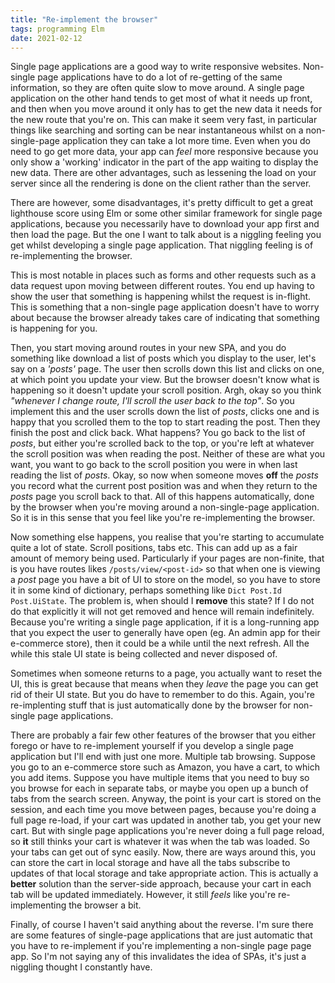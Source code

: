 ```yaml
---
title: "Re-implement the browser"
tags: programming Elm 
date: 2021-02-12
---
```


Single page applications are a good way to write responsive websites. Non-single page applications have to do a lot of re-getting of the same information, so they are often quite slow to move around. A single page application on the other hand tends to get most of what it needs up front, and then when you move around it only has to get the new data it needs for the new route that you're on. This can make it seem very fast, in particular things like searching and sorting can be near instantaneous whilst on a non-single-page application they can take a lot more time. Even when you do need to go get more data, your app can *feel* more responsive because you only show a 'working' indicator in the part of the app waiting to display the new data. There are other advantages, such as lessening the load on your server since all the rendering is done on the client rather than the server.

There are however, some disadvantages, it's pretty difficult to get a great lighthouse score using Elm or some other similar framework for single page applications, because you necessarily have to download your app first and then load the page. But the one I want to talk about is a niggling feeling you get whilst developing a single page application. That niggling feeling is of re-implementing the browser.

This is most notable in places such as forms and other requests such as a data request upon moving between different routes. You end up having to show the user that something is happening whilst the request is in-flight. This is something that a non-single page application doesn't have to worry about because the browser already takes care of indicating that something is happening for you.

Then, you start moving around routes in your new SPA, and you do something like download a list of posts which you display to the user, let's say on a *'posts'* page. The user then scrolls down this list and clicks on one, at which point you update your view. But the browser doesn't know what is happening so it doesn't update your scroll position. Argh, okay so you think *"whenever I change route, I'll scroll the user back to the top"*. So you implement this and the user scrolls down the list of *posts*, clicks one and is happy that you scrolled them to the top to start reading the post. Then they finish the post and click back. What happens? You go back to the list of *posts*, but either you're scrolled back to the top, or you're left at whatever the scroll position was when reading the post. Neither of these are what you want, you want to go back to the scroll position you were in when last reading the list of *posts*. Okay, so now when someone moves **off** the *posts* you record what the current post position was and when they return to the *posts* page you scroll back to that. All of this happens automatically, done by the browser when you're moving around a non-single-page application. So it is in this sense that you feel like you're re-implementing the browser.

Now something else happens, you realise that you're starting to accumulate quite a lot of state. Scroll positions, tabs etc. This can add up as a fair amount of memory being used. Particularly if your pages are non-finite, that is you have routes likes `/posts/view/<post-id>` so that when one is viewing a *post* page you have a bit of UI to store on the model, so you have to store it in some kind of dictionary, perhaps something like `Dict Post.Id Post.UiState`. The problem is, when should I **remove** this state? If I do not do that explicitly it will not get removed and hence will remain indefinitely. Because you're writing a single page application, if it is a long-running app that you expect the user to generally have open (eg. An admin app for their e-commerce store), then it could be a while until the next refresh. All the while this stale UI state is being collected and never disposed of. 

Sometimes when someone returns to a page, you actually want to reset the UI, this is great because that means when they *leave* the page you can get rid of their UI state. But you do have to remember to do this. Again, you're re-implenting stuff that is just automatically done by the browser for non-single page applications.

There are probably a fair few other features of the browser that you either forego or have to re-implement yourself if you develop a single page application but I'll end with just one more. Multiple tab browsing. Suppose you go to an e-commerce store such as Amazon, you have a cart, to which you add items. Suppose you have multiple items that you need to buy so you browse for each in separate tabs, or maybe you open up a bunch of tabs from the search screen. Anyway, the point is your cart is stored on the session, and each time you move between pages, because you're doing a full page re-load, if your cart was updated in another tab, you get your new cart. But with single page applications you're never doing a full page reload, so **it** still thinks your cart is whatever it was when the tab was loaded. So your tabs can get out of sync easily. Now, there are ways around this, you can store the cart in local storage and have all the tabs subscribe to updates of that local storage and take appropriate action. This is actually a **better** solution than the server-side approach, because your cart in each tab will be updated immediately. However, it still *feels* like you're re-implementing the browser a bit.


Finally, of course I haven't said anything about the reverse. I'm sure there are some features of single-page applications that are just automatic that you have to re-implement if you're implementing a non-single page page app. So I'm not saying any of this invalidates the idea of SPAs, it's just a niggling thought I constantly have.
